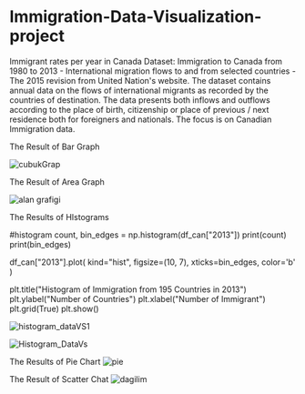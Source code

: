 # Immigration-Data-Visualization-project
Immigrant rates per year in Canada
Dataset: Immigration to Canada from 1980 to 2013 - International migration flows to and from selected countries - The 2015 revision from United Nation's website. The dataset contains annual data on the flows of international migrants as recorded by the countries of destination. The data presents both inflows and outflows according to the place of birth, citizenship or place of previous / next residence both for foreigners and nationals. The focus is on Canadian Immigration data.

The Result of Bar Graph

![cubukGrap](https://github.com/lyamann001/Immigration-Data-Visualization-project/assets/60852845/9dca2497-4fdd-45fb-9cb5-1920e37d3834)

The Result of Area Graph


![alan grafigi](https://github.com/lyamann001/Immigration-Data-Visualization-project/assets/60852845/2b0c7615-a7ed-4706-a9f9-bba5db481114)


The Results of HIstograms

#histogram
count, bin_edges = np.histogram(df_can["2013"])
print(count)
print(bin_edges)

df_can["2013"].plot(
    kind="hist",
    figsize=(10, 7),
    xticks=bin_edges,
    color='b'
)

plt.title("Histogram of Immigration from 195 Countries in 2013")
plt.ylabel("Number of Countries")
plt.xlabel("Number of Immigrant")
plt.grid(True)
plt.show()

![histogram_dataVS1](https://github.com/lyamann001/Immigration-Data-Visualization-project/assets/60852845/6c25ce41-e489-4e74-a3f3-de6f3a6e9d9e)

![Histogram_DataVs](https://github.com/lyamann001/Immigration-Data-Visualization-project/assets/60852845/aa46871e-550f-44e5-8e3b-9cec9bbd468d)

The Results of Pie Chart
![pie](https://github.com/lyamann001/Immigration-Data-Visualization-project/assets/60852845/9cfd2765-8bd1-4d8e-8eae-530ccbdf26a7)


The Result of Scatter Chat
![dagilim](https://github.com/lyamann001/Immigration-Data-Visualization-project/assets/60852845/baacd688-d664-4fd3-909f-49705f28cb0c)

